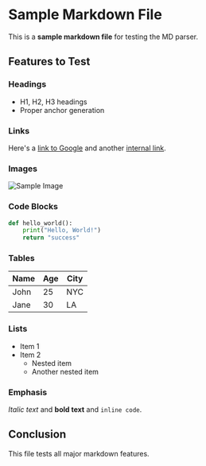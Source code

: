 # Sample Markdown File

This is a **sample markdown file** for testing the MD parser.

## Features to Test

### Headings
- H1, H2, H3 headings
- Proper anchor generation

### Links
Here's a [link to Google](https://google.com) and another [internal link](./other-file.md).

### Images
![Sample Image](https://example.com/image.png)

### Code Blocks
```python
def hello_world():
    print("Hello, World!")
    return "success"
```

### Tables
| Name | Age | City |
|------|-----|------|
| John | 25 | NYC |
| Jane | 30 | LA |

### Lists
- Item 1
- Item 2
  - Nested item
  - Another nested item

### Emphasis
*Italic text* and **bold text** and `inline code`.

## Conclusion
This file tests all major markdown features.
